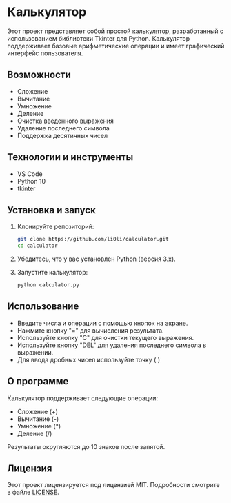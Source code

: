 # Калькулятор

Этот проект представляет собой простой калькулятор, разработанный с использованием библиотеки Tkinter для Python. Калькулятор поддерживает базовые арифметические операции и имеет графический интерфейс пользователя.

## Возможности

- Сложение
- Вычитание
- Умножение
- Деление
- Очистка введенного выражения
- Удаление последнего символа
- Поддержка десятичных чисел

## Технологии и инструменты
- VS Code
- Python 10
- tkinter

## Установка и запуск

1. Клонируйте репозиторий:
    ```bash
    git clone https://github.com/li0li/calculator.git
    cd calculator
    ```

2. Убедитесь, что у вас установлен Python (версия 3.x).

3. Запустите калькулятор:
    ```bash
    python calculator.py
    ```

## Использование

- Введите числа и операции с помощью кнопок на экране.
- Нажмите кнопку "=" для вычисления результата.
- Используйте кнопку "C" для очистки текущего выражения.
- Используйте кнопку "DEL" для удаления последнего символа в выражении.
- Для ввода дробных чисел используйте точку (.)

## О программе

Калькулятор поддерживает следующие операции:
- Сложение (+)
- Вычитание (-)
- Умножение (*)
- Деление (/)

Результаты округляются до 10 знаков после запятой.

## Лицензия

Этот проект лицензируется под лицензией MIT. Подробности смотрите в файле [LICENSE](LICENSE).


